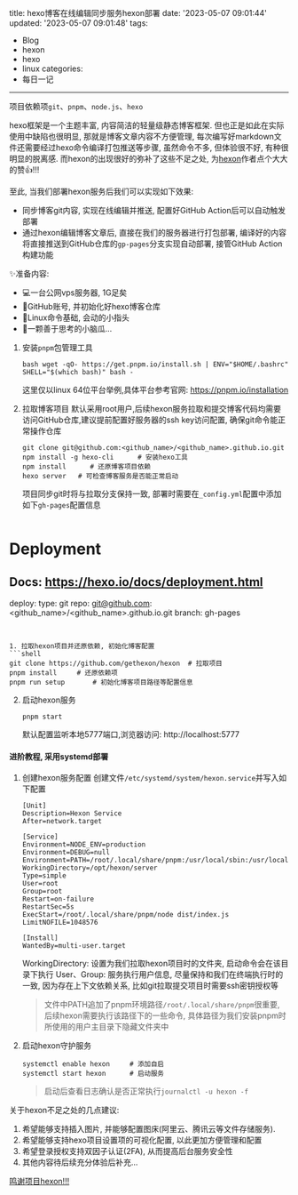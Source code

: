 title: hexo博客在线编辑同步服务hexon部署
date: '2023-05-07 09:01:44'
updated: '2023-05-07 09:01:48'
tags:
  - Blog
  - hexon
  - hexo
  - linux
categories:
  - 每日一记
---
项目依赖项`git`、`pnpm`、`node.js`、`hexo`

hexo框架是一个主题丰富, 内容简洁的轻量级静态博客框架. 但也正是如此在实际使用中缺陷也很明显, 那就是博客文章内容不方便管理, 每次编写好markdown文件还需要经过hexo命令编译打包推送等步骤, 虽然命令不多, 但体验很不好, 有种很明显的脱离感. 而hexon的出现很好的弥补了这些不足之处, 为[hexon](https://github.com/gethexon/hexon)作者点个大大的赞👍!!!

至此, 当我们部署hexon服务后我们可以实现如下效果:
- 同步博客git内容, 实现在线编辑并推送, 配置好GitHub Action后可以自动触发部署
- 通过hexon编辑博客文章后, 直接在我们的服务器进行打包部署, 编译好的内容将直接推送到GitHub仓库的`gp-pages`分支实现自动部署, 接管GitHub Action构建功能

✨准备内容:
- 💻一台公网vps服务器, 1G足矣
- 🙎GitHub账号, 并初始化好hexo博客仓库
- 👋Linux命令基础, 会动的小指头
- 🤔️一颗善于思考的小脑瓜...

1. 安装`pnpm`包管理工具
   ```shell
   bash wget -qO- https://get.pnpm.io/install.sh | ENV="$HOME/.bashrc" SHELL="$(which bash)" bash -
   ```
   这里仅以linux 64位平台举例,具体平台参考官网: https://pnpm.io/installation

2. 拉取博客项目
   默认采用root用户,后续hexon服务拉取和提交博客代码均需要访问GitHub仓库,建议提前配置好服务器的ssh key访问配置, 确保git命令能正常操作仓库
   ```shell
   git clone git@github.com:<github_name>/<github_name>.github.io.git
   npm install -g hexo-cli      # 安装hexo工具
   npm install      # 还原博客项目依赖
   hexo server   # 可检查博客服务是否能正常启动
   ```
   项目同步git时将与拉取分支保持一致, 部署时需要在`_config.yml`配置中添加如下`gh-pages`配置信息
   ```text
# Deployment
## Docs: https://hexo.io/docs/deployment.html
deploy:
  type: git
  repo: git@github.com:<github_name>/<github_name>.github.io.git
  branch: gh-pages
   ```


1. 拉取hexon项目并还原依赖, 初始化博客配置
   ```shell
   git clone https://github.com/gethexon/hexon  # 拉取项目
   pnpm install     # 还原依赖项
   pnpm run setup       # 初始化博客项目路径等配置信息
   ```
2. 启动hexon服务
   ```shell
   pnpm start
   ```
   默认配置监听本地5777端口,浏览器访问: http://localhost:5777

#### 进阶教程, 采用systemd部署

1. 创建hexon服务配置
   创建文件`/etc/systemd/system/hexon.service`并写入如下配置
      ```text
   [Unit]
   Description=Hexon Service
   After=network.target

   [Service]
   Environment=NODE_ENV=production
   Environment=DEBUG=null
   Environment=PATH=/root/.local/share/pnpm:/usr/local/sbin:/usr/local/bin:/usr/sbin:/usr/bin
   WorkingDirectory=/opt/hexon/server
   Type=simple
   User=root
   Group=root
   Restart=on-failure
   RestartSec=5s
   ExecStart=/root/.local/share/pnpm/node dist/index.js
   LimitNOFILE=1048576

   [Install]
   WantedBy=multi-user.target
   ```
   WorkingDirectory: 设置为我们拉取hexon项目时的文件夹, 启动命令会在该目录下执行
   User、Group: 服务执行用户信息, 尽量保持和我们在终端执行时的一致, 因为存在上下文依赖关系, 比如git拉取提交项目时需要ssh密钥授权等
   > 文件中PATH追加了pnpm环境路径`/root/.local/share/pnpm`很重要, 后续hexon需要执行该路径下的一些命令, 具体路径为我们安装pnpm时所使用的用户主目录下隐藏文件夹中
2. 启动hexon守护服务
   ```shell
   systemctl enable hexon     # 添加自启
   systemctl start hexon      # 启动服务
   ```
   > 启动后查看日志确认是否正常执行`journalctl -u hexon -f`

关于hexon不足之处的几点建议:
1. 希望能够支持插入图片, 并能够配置图床(阿里云、腾讯云等文件存储服务).
2. 希望能够支持hexo项目设置项的可视化配置, 以此更加方便管理和配置
3. 希望登录授权支持双因子认证(2FA), 从而提高后台服务安全性
4. 其他内容待后续充分体验后补充...

[鸣谢项目hexon!!!](https://github.com/gethexon/hexon)